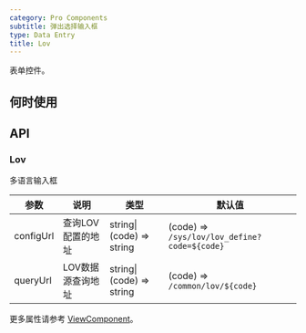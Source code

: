```yaml
---
category: Pro Components
subtitle: 弹出选择输入框
type: Data Entry
title: Lov
---
```


表单控件。

## 何时使用

## API

### Lov

多语言输入框

| 参数      | 说明                                     | 类型        |默认值 |
|-----------|------------------------------------------|------------|--------|
| configUrl | 查询LOV配置的地址 | string\| (code) => string  | (code) => `/sys/lov/lov_define?code=${code}` |
| queryUrl | LOV数据源查询地址 | string\| (code) => string | (code) => `/common/lov/${code}`  |

更多属性请参考 [ViewComponent](/components-pro/text-field/#TextField)。

<style>
.code-box .c7n-pro-row {
  margin-bottom: .24rem;
}
</style>
